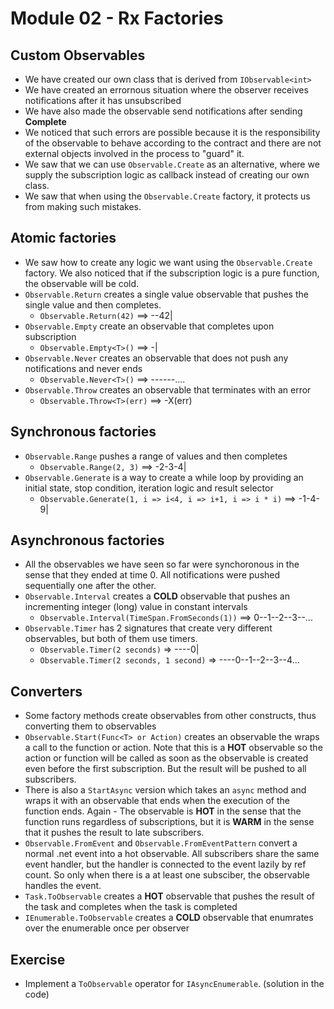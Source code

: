 # Module 02 - Rx Factories
## Custom Observables
* We have created our own class that is derived from `IObservable<int>`
* We have created an errornous situation where the observer receives notifications after it has unsubscribed
* We have also made the observable send notifications after sending **Complete**
* We noticed that such errors are possible because it is the responsibility of the observable to behave according to the contract and there are not external objects involved in the process to "guard" it.
* We saw that we can use `Observable.Create` as an alternative, where we supply the subscription logic as callback instead of creating our own class.
* We saw that when using the `Observable.Create` factory, it protects us from making such mistakes. 

## Atomic factories
* We saw how to create any logic we want using the `Observable.Create` factory. We also noticed that if the subscription logic is a pure function, the observable will be cold.
* `Observable.Return` creates a single value observable that pushes the single value and then completes.
  * `Observable.Return(42)` ==> --42|
* `Observable.Empty` create an observable that completes upon subscription
  * `Observable.Empty<T>()` ==> -|
* `Observable.Never` creates an observable that does not push any notifications and never ends
  * `Observable.Never<T>()` ==> ------....
* `Observable.Throw` creates an observable that terminates with an error
  * `Observable.Throw<T>(err)` ==> -X(err)
  
## Synchronous factories
* `Observable.Range` pushes a range of values and then completes
  * `Observable.Range(2, 3)` ==> -2-3-4|
* `Observable.Generate` is a way to create a while loop by providing an initial state, stop condition, iteration logic and result selector
  * `Observable.Generate(1, i => i<4, i => i+1, i => i * i)` ==> -1-4-9|

## Asynchronous factories
* All the observables we have seen so far were synchoronous in the sense that they ended at time 0. All notifications were pushed sequentially one after the other.
* `Observable.Interval` creates a **COLD** observable that pushes an incrementing integer (long) value in constant intervals
  * `Observable.Interval(TimeSpan.FromSeconds(1))` ==> 0--1--2--3--...
* `Observable.Timer` has 2 signatures that create very different observables, but both of them use timers.
  * `Observable.Timer(2 seconds)` => ----0|
  * `Observable.Timer(2 seconds, 1 second)` => ----0--1--2--3--4...

## Converters
* Some factory methods create observables from other constructs, thus converting them to observables
* `Observable.Start(Func<T> or Action)` creates an observable the wraps a call to the function or action. Note that this is a **HOT** observable so the action or function will be called as soon as the observable is created even before the first subscription. But the result will be pushed to all subscribers.
* There is also a `StartAsync` version which takes an `async` method and wraps it with an observable that ends when the execution of the function ends. Again - The observable is **HOT** in the sense that the function runs regardless of subscriptions, but it is **WARM** in the sense that it pushes the result to late subscribers.
* `Observable.FromEvent` and `Observable.FromEventPattern` convert a normal .net event into a hot observable. All subscribers share the same event handler, but the handler is connected to the event lazily by ref count. So only when there is a at least one subsciber, the observable handles the event.
* `Task.ToObservable` creates a **HOT** observable that pushes the result of the task and completes when the task is completed
* `IEnumerable.ToObservable` creates a **COLD** observable that enumrates over the enumerable once per observer

## Exercise
* Implement a `ToObservable` operator for `IAsyncEnumerable`. (solution in the code)



  